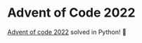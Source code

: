 # Advent of Code 2022

[Advent of code 2022](https://adventofcode.com/2022) solved in Python! :snake:
